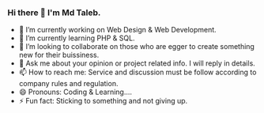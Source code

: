 ### Hi there 👋 I'm Md Taleb.
- 🔭 I’m currently working on Web Design & Web Development.
- 🌱 I’m currently learning PHP & SQL.
- 👯 I’m looking to collaborate on those who are egger to create something new for their buissiness.
- 💬 Ask me about your opinion or project related info. I will reply in details.
- 📫 How to reach me: Service and discussion must be follow according to company rules and regulation.
- 😄 Pronouns: Coding & Learning....
- ⚡ Fun fact: Sticking to something and not giving up.
<!--
**Md-AbuTaleb/Md-AbuTaleb** is a ✨ _special_ ✨ repository because its `README.md` (this file) appears on your GitHub profile.

Here are some ideas to get you started:

- 🔭 I’m currently working on ...
- 🌱 I’m currently learning ...
- 👯 I’m looking to collaborate on ...
- 🤔 I’m looking for help with ...
- 💬 Ask me about ...
- 📫 How to reach me: 
- 😄 Pronouns: ...
- ⚡ Fun fact: ...
-->
